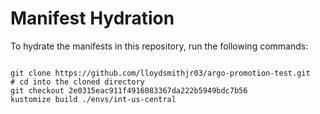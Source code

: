 
# Manifest Hydration

To hydrate the manifests in this repository, run the following commands:

```shell

git clone https://github.com/lloydsmithjr03/argo-promotion-test.git
# cd into the cloned directory
git checkout 2e0315eac911f4916083367da222b5949bdc7b56
kustomize build ./envs/int-us-central
```
